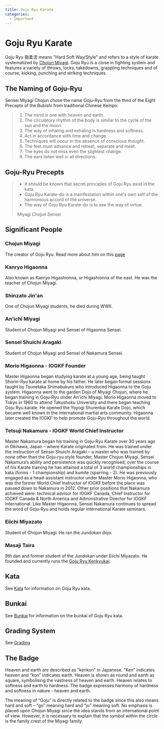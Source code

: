 ```yaml
---
title: Goju Ryu Karate
categories:
  - Important
---
```


# Goju Ryu Karate

Goju Ryu 剛柔流 means "Hard Soft Way/Style" and refers to a style of karate systematized by [Chojun Miyagi](/).
Goju Ryu is a close in fighting system and features a variety of throws, locks, takedowns, grappling techniques and of course, kicking, punching and striking techniques.

## The Naming of Goju-Ryu

Sensei Miyagi Chojun chose the name Goju-Ryu from the third of the Eight Precepts of the Bubishi from traditional Chinese Kempo:

> 1. The mind is one with heaven and earth.
> 1. The circulatory rhythm of the body is similar to the cycle of the sun and the moon.
> 1. The way of inhaling and exhaling is hardness and softness.
> 1. Act in accordance with time and change.
> 1. Techniques will occur in the absence of conscious thought.
> 1. The feet must advance and retreat, separate and meet.
> 1. The eyes do not miss even the slightest change.
> 1. The ears listen well in all directions.

## Goju-Ryu Precepts

> - It should be known that secret principles of Goju Ryu exist in the kata.
> - Goju Ryu Karate-do is a manifestation within one's own self of the harmonious accord of the universe.
> - The way of Goju Ryu Karate-do is to see the way of virtue.
>
> Miyagi Chojun Sensei

<!-- ## History -->

## Significant People

### Chojun Miyagi

The creator of Goju Ryu. Read more about him on this [page](/people/chojun-miyagi.md)

### Kanryo Higaonna

Also known as Kanryo Higashionna, or Higashionna of the east. He was the teacher of Chojun Miyagi.

### Shinzato Jin'an

One of Chojun Miyagi students, he died during WWII.

### An'ichi Miyagi

Student of Chojun Miyagi and Sensei of Higaonna Sensei.

### Sensei Shuichi Aragaki

Student of Chojun Miyagi and Sensei of Nakamura Sensei.

### Morio Higaonna - IOGKF Founder

<Wiki-Img float caption="Morio Higaonna Sensei" src="/people/morio_higaonna.jpg"/>

Master Higaonna began studying karate at a young age, being taught Shorin-Ryu karate at home by his father. He later began formal sessions taught by Tsunetaka Shimabukuro who introduced Higaonna to the Goju system. Higaonna went to the garden Dojo of Miyagi Chojun, where he began training in Goju-Ryu under An'ichi Miyagi. Morio Higaonna moved to Tokyo in 1960 to attend Takushoku University and there began teaching Goju Ryu karate. He opened the Yoyogi Shurenkai Karate Dojo, which became well known in the international martial arts community. Higaonna later created the IOGKF to help promote Goju-Ryu throughout the world.

### Tetsuji Nakamura - IOGKF World Chief Instructor

<Wiki-Img float caption="Nakarura Sensei using Nigiri Game" src="/people/tetsuji_nakamura.jpg"/>

Master Nakamura began his training in Goju-Ryu Karate over 30 years ago in Okinawa, Japan – where Karate originated from. He was trained under the instruction of Sensei Shuichi Aragaki – a master who was trained by none other than the Goju-ryu style founder, Master Chojun Miyagi. Sensei Nakamura’s ability and persistence was quickly recognised; over the course of his Karate training he has attained a total of 3 world championships in kata (forms - 1 championship) and kumite (sparring - 2). He was previously engaged as a head-assistant instructor under Master Morio Higaonna, who was the former World Chief Instructor of IOGKF before the place was passed down to Nakamura in 2012. Other prior positions that Nakamura achieved were: technical advisor for IOGKF Canada, Chief Instructor for IOGKF Canada & North America and Administrative Director for IOGKF International. Like Master Higaonna, Sensei Nakamura continues to spread the word of Goju-Ryu and holds regular international Karate seminars.

### Eiichi Miyazato

Student of Chojun Miyagi. He ran the Jundokan dojo.

### Masaji Taira

<Wiki-Img float caption="Masaji Taira Sensei" src="/people/taira_masaji.jpg"/>

9th dan and former student of the Jundokan under Eiichi Miyazato. He founded and currently runs the [Goju Ryu Kenkyukai](http://www.gojuryukenkyukai.com/).

## Kata

See [Kata](/kata/) for information on Goju Ryu kata.

## Bunkai

See [Bunkai](/bunkai/) for information on the bunkai of Goju Ryu kata.

## Grading System

See [Grading](/grading.md)

## The Badge

<Wiki-Img float src="/logo.png"/>

Heaven and earth are described as “kenkon” in Japanese. “Ken” indicates heaven and “kon” indicates earth. Heaven is shown as round and earth as square, symbolising the vastness of heaven and earth. Heaven relates to softness and earth to hardness.
The badge expresses harmony of hardness and softness in nature - heaven and earth.

The meaning of “Goju” is directly related to the badge since this also means hard and soft – “go” meaning hard and “ju” meaning soft. No emphasis is placed upon Chojun Miyagi since the idea stands from an international point of view. However, it is necessary to explain that the symbol within the circle is the family crest of the Miyagi family.

